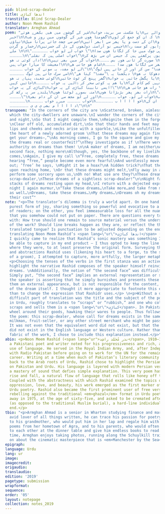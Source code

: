 ```yaml
---
pid: blind-scrap-dealer
title: اندھا کباڑی
transtitle: Blind Scrap-Dealer
author: Noon Meem Rashid
translator: Armghan Ahmad
poem: "شہر کے گوشوں میں ھیں بکھرے ھوئے\nپا شکستہ سر بریدہ خواب\nجن سے شہر والے بے
  خبر!\n\nگھومتا ھوں شہر کے گوشوں میں روز و شب\nکہ ان کو جمع کر لوں \nدل کی بھٹی میں
  تپاؤں\nجس سے چھٹ جائے پرانا میل\nان کے دست و پا پھر سے ابھر آئیں\nچمک اٹھیں لب و
  رخسار و گردن\nجیسے نو آراستہ دولھوں کے دل کی حسرتیں\n!پھر سے ان خوابوں کو سمت رہ
  ملے \n\n\"خواب لے لو خواب ۔۔۔۔۔۔۔۔۔۔۔ \"\nصبح ھوتے ہی چوک میں جا کر لگاتا ھوں صدا
  ۔۔۔۔۔۔۔۔۔\n\"خواب اصلی ہیں کہ نقلی\"\nیوں پرکھتے ہیں کہ جیسے ان سے بڑھ کر \nخواب
  داں کوئی نہ ھو!\n\nخواب گر میں بھی نہیں\nصورت گر ثانی ھوں بس ۔۔۔۔۔۔۔ \nہاں مگر میری
  معیشت کا سہارا خواب ہیں!\n\nشام ھو جاتی ھے\nمیں پھر سے لگاتا ھوں صدا ۔۔۔۔۔۔۔\n\"مفت
  لے لو مفت، یہ سونے کے خواب ۔۔۔۔۔۔۔۔۔\"\n\"مفت\" سن کر اور ڈر جاتے ہیں لوگ\nاور چپکے
  سے سرک جاتے ہیں لوگ ۔۔۔۔۔۔۔۔۔۔\n\"دیکھنا یہ \"مفت\" کہتا ھے \nکوئی دھوکا نہ ھو!\nایسا
  کوئی شعبدہ پنہاں نہ ھو\nگھر پہنچ کر ٹوٹ جائیں\nیا پگھل جائیں یہ خواب\nبھک سے اڑ
  جائیں کہیں\nیا ھم پہ کوئی سحر کر ڈالیں یہ خواب ۔۔۔۔۔۔۔۔۔\nجی نہیں کس کام کے؟\nایسے
  کباڑی کے یہ خواب\nایسے نابینا کباڑی کے یہ خواب!\"\n\nرات ھو جاتی ھے \nخوابوں کے
  پلندے سر پہ رکھ کر\nمنہ بسورے لوٹتا ھوں\nرات بھر پھر بڑبڑاتا ھوں\n\"یہ لے لو خواب
  ۔۔۔۔۔۔۔۔\"\nاور لے لو مجھ سے ان کے دام بھی\nخواب لے لو، خواب ۔۔۔۔۔۔۔۔۔۔\nمیرے خواب
  ۔۔۔۔۔۔۔۔۔۔۔\nخواب ۔۔۔۔۔۔۔۔۔ میرے خواب ۔۔۔۔۔۔۔۔۔\nخو ا ا ا ا ب ۔۔۔۔۔۔۔۔۔۔۔۔\nان کے
  د ا ا ا ا م بھی ی ی ی ۔۔۔۔۔۔۔۔۔۔۔۔۔\"\n\n"
transpoem: "In the corners of the city are \nScattered, broken, aimless dreams\nOf
  which the city-dwellers are unaware.\nI wander the corners of the city, morning
  and night,\nSo that I might compile them,\nReignite them in the forge of my heart,
  \nClear off old, accumulated dirt,\nSo that their hands and feet may emerge again,\nTheir
  lips and cheeks and necks arise with a sparkle,\nLike the unfulfilled desires in
  the heart of a newly adorned groom \nThat these dreams may again find direction.\n\n“Dreams,
  get your dreams—,”\nAs morning comes, I go to the square and give my call. \n“Are
  the dreams real or counterfeit?”\nThey investigate as if \nThere were no greater
  authority on dreams than them! \n\nA maker of dreams, I am neither\nA maker of the
  second face, nothing more\nAlthough, yes, the backbone of my livelihood is dreams\n\nEvening
  comes,\nAgain, I give my call \n“Free, completely free, these dreams of gold”\nUpon
  hearing “free,” people become even more fearful\nAnd wordlessly move away\n“Watch
  out; ‘free’ he says, \nMight it be a hoax?\nA hidden trick?\nThat they might break
  upon reaching home, \nOr that these dreams might melt,\nFly away in a puff of air,\nOr
  perform some sorcery upon us,\nOh no! What use are they?\nThese dreams of a mere
  scrap-dealer,\nThese dreams of a sightless scrap-dealer!”\n\nNight falls,\nWith
  stacks of dreams resting upon my head,\nI return with a dejected expression,\nAll
  night I again murmur,\n“Take these dreams…\nTake more…and take from me their cost
  as well…\nDreams, take these dreams…\nMy dreams…\nDreams oh my dreams…\nDreams…\nEven
  their cost”"
note: "<p>The translator’s dilemma is truly a world apart. On one hand, you feel the
  purest form of joy, sharing something so powerful and evocative to a whole new class
  of readers; on the other, you feel immeasurable loss for all the nuance and connotation
  that you somehow could not put on paper. There are questions every translator wrestles
  with: How true should one remain to source material versus the understood meaning
  of the work? Should line breaks happen as they are, or reflect the thoughts in the
  translated tongue? Is punctuation to be adjusted depending on the end language?</p>\n<p>In
  translating Noon Meem Rashid’s <span lang=\"ur\">اندھا کباڑی</span> (“Blind Scrap-Dealer”),
  I quickly came to realize that Rashid’s sonic mastery was something I would never
  be able to capture in my end product — I thus opted to keep the line breaks exactly
  where they were, to at least preserve the original form. Surveying the analogies
  and abstractions Rashid uses (likening his heart to a forge, to the sparkling dreams
  of a groom), I attempted to capture, more artfully, the larger metaphors he constructs.</p>
  <p>Choosing the tenses of the verbs in the first stanza was an active choice to
  highlight the narrative Rashid composes of the speaker himself reinvigorating the
  dreams. \nAdditionally, the notion of “the second face” was difficult to explain.
  Simply put, “the second face” implies an external representation or symbol. Essentially,
  the speaker is asserting that he simply burnishes and presents these dreams, giving
  them an external appearance, but is not responsible for the content, the essence
  of the dream itself. I thought it more appropriate to footnote this explanation
  than to change the expression that Rashidr uses.</p> \n<p>Without a doubt, the most
  difficult part of translation was the title and the subject of the poem. <span lang=\"ur\">کباڑ</span>,
  in Urdu, roughly translates to “scraps” or “rubbish,” and one who collects said
  scraps and sells them is a <span lang=\"ur\">کباڑی</span>. In Pakistan, such individuals
  wheel around their goods, hawking their wares to people. Thus follows the plot of
  the poem: this scrap-dealer, whose call for dreams exists in the same form of a
  milkman, fruit-seller, or any other street merchant who might be passing through.
  It was not even that the equivalent word did not exist, but that the very concept
  did not exist in the English language or Western culture. Rather than alter the
  fabric of the work, I chose to include this explanation instead.</p>"
abio: <p>Noon Meem Rashid (<span lang="ur">نذر مُحَمَّد راشِد</span>, 1910–1975) was
  a Pakistani poet and writer noted for his progressiveness and rich, adventurous
  use of language. He served in the Royal Indian Army, and, after Independence, worked
  with Radio Pakistan before going on to work for the UN for the remainder of his
  career. Writing at a time when much of Pakistan’s literary community was harkening
  back to the Arab roots of Urdu, Rashid chose to highlight the Persian influence
  on Pakistan and Urdu. His language is layered with modern Persian verbiage and displays
  a mastery of sound that defies simple explanation. This very poem has a rhythmic
  rise and fall, a natural flow of language that rolls like honey off the tongue.
  Coupled with the abstractness with which Rashid examined the topics of free will,
  oppression, love, and beauty, his work emerged as the first marker of “modernist”
  Urdu poetry. Rashid also became the first prominent user of free verse in Urdu poetry,
  rebelling against the traditional <em>ghazal</em> format in Urdu poetry. He passed
  away in 1975, at the age of sixty-five, and asked to be cremated after his death
  (as opposed to the traditional Muslim burial), a hard-line individualist till the
  end.</p>
tbio: "<p>Armghan Ahmad is a senior in Wharton studying finance and marketing. An
  avid lover of all things written, he can trace his passion for poetry to his family:
  to his grandmother, who would put him in her lap and regale him with stories and
  poems from her hometown of Agra, and to his parents, who would often quote poetry
  to each other at the dinner table and give him endless books to read. In his free
  time, Armghan enjoys taking photos, running along the Schuylkill trail, and waxing
  on about the cinematic masterpiece that is <em>Manchester by the Sea</em>.</p>"
epigraph: 
language: Urdu
lang: ur
image: 
imagecredit: 
origaudio: 
translaudio: 
edition: '2019'
pagetype: submission
wrapformat: 
sequence: 
order: '05'
layout: notepage
collection: notes_2019
---
```

